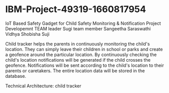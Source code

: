 # IBM-Project-49319-1660817954
IoT Based Safety Gadget for Child Safety Monitoring &amp; Notification
Project Developemnt
TEAM leader
Sugi 
team member
Sangeetha
Saraswathi Vidhya
Shobisha
Suji

Child tracker helps the parents in continuously monitoring the child's location. They can simply leave their children in school or parks and create a geofence around the particular location. By continuously checking the child's location notifications will be generated if the child crosses the geofence. Notifications will be sent according to the child's location to their parents or caretakers. The entire location data will be stored in the database.

Technical Architecture:
child tracker
